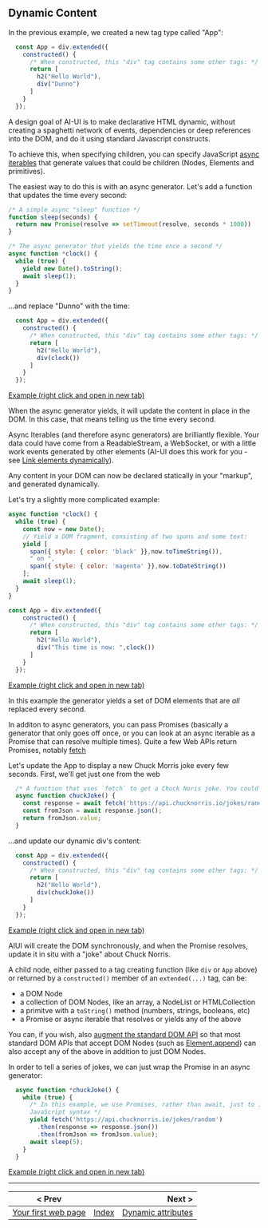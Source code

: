 ## Dynamic Content

In the previous example, we created a new tag type called "App":

```javascript
  const App = div.extended({
    constructed() {
      /* When constructed, this "div" tag contains some other tags: */
      return [
        h2("Hello World"),
        div("Dunno")
      ]
    }
  });
```

A design goal of AI-UI is to make declarative HTML dynamic, without creating a spaghetti network of events, dependencies or deep references into the DOM, and do it using standard Javascript constructs.

To achieve this, when specifying children, you can specify JavaScript [async iterables](https://developer.mozilla.org/en-US/docs/Web/JavaScript/Reference/Global_Objects/AsyncIterator) that generate values that could be children (Nodes, Elements and primitives).

The easiest way to do this is with an async generator. Let's add a function that updates the time every second:

```javascript
/* A simple async "sleep" function */
function sleep(seconds) {
  return new Promise(resolve => setTimeout(resolve, seconds * 1000))
}

/* The async generator that yields the time once a second */
async function *clock() {
  while (true) {
    yield new Date().toString();
    await sleep(1);
  }
}
```

...and replace "Dunno" with the time:

```javascript
  const App = div.extended({
    constructed() {
      /* When constructed, this "div" tag contains some other tags: */
      return [
        h2("Hello World"),
        div(clock())
      ]
    }
  });
```
[Example (right click and open in new tab)](https://raw.githack.com/MatAtBread/AI-UI/main/guide/examples/dynamic-content.html)


When the async generator yields, it will update the content in place in the DOM. In this case, that means telling us the time every second.

Async Iterables (and therefore async generators) are brilliantly flexible. Your data could have come from a ReadableStream, a WebSocket, or with a little work events generated by other elements (AI-UI does this work for you - see [Link elements dynamically](./when.md)).

Any content in your DOM can now be declared statically in your "markup", and generated dynamically.

Let's try a slightly more complicated example:

```javascript
async function *clock() {
  while (true) {
    const now = new Date();
    // Yield a DOM fragment, consisting of two spans and some text:
    yield [
      span({ style: { color: 'black' }},now.toTimeString()), 
      " on ", 
      span({ style: { color: 'magenta' }},now.toDateString())
    ];
    await sleep(1);
  }
}

const App = div.extended({
    constructed() {
      /* When constructed, this "div" tag contains some other tags: */
      return [
        h2("Hello World"),
        div("This time is now: ",clock())
      ]
    }
  });
```
[Example (right click and open in new tab)](https://raw.githack.com/MatAtBread/AI-UI/main/guide/examples/dynamic-content-2.html)

In this example the generator yields a set of DOM elements that are _all_ replaced every second.

In additon to async generators, you can pass Promises (basically a generator that only goes off once, or you can look at an async iterable as a Promise that can resolve multiple times). Quite a few Web APIs return Promises, notably [fetch](https://developer.mozilla.org/en-US/docs/Web/API/Fetch_API)

Let's update the App to display a new Chuck Morris joke every few seconds. First, we'll get just one from the web

```javascript
  /* A function that uses `fetch` to get a Chuck Noris joke. You could write this without async/await easily */
  async function chuckJoke() {
    const response = await fetch('https://api.chucknorris.io/jokes/random');
    const fromJson = await response.json();
    return fromJson.value;
  }

```
...and update our dynamic div's content:

```javascript
  const App = div.extended({
    constructed() {
      /* When constructed, this "div" tag contains some other tags: */
      return [
        h2("Hello World"),
        div(chuckJoke())
      ]
    }
  });
```
[Example (right click and open in new tab)](https://raw.githack.com/MatAtBread/AI-UI/main/guide/examples/dynamic-content-3.html)

AIUI will create the DOM synchronously, and when the Promise resolves, update it in situ with a "joke" about Chuck Norris.

A child node, either passed to a tag creating function (like `div` or `App` above) or returned by a `constructed()` member of an `extended(...)` tag, can be:

* a DOM Node
* a collection of DOM Nodes, like an array, a NodeList or HTMLCollection
* a primitve with a `toString()` method (numbers, strings, booleans, etc) 
* a Promise or async iterable that resolves or yields any of the above

You can, if you wish, also [augment the standard DOM API](./augment-dom-api.md) so that most standard DOM APIs that accept DOM Nodes (such as [Element.append](https://developer.mozilla.org/en-US/docs/Web/API/Element/append)) can also accept any of the above in addition to just DOM Nodes.

In order to tell a series of jokes, we can just wrap the Promise in an async generator:

```javascript
  async function *chuckJoke() {
    while (true) {
      /* In this example, we use Promises, rather than await, just to illustrate the alternative
      JavaScript syntax */
      yield fetch('https://api.chucknorris.io/jokes/random')
        .then(response => response.json())
        .then(fromJson => fromJson.value);
      await sleep(5);
    }
  }

```
[Example (right click and open in new tab)](https://raw.githack.com/MatAtBread/AI-UI/main/guide/examples/dynamic-content-4.html)


____

| < Prev |                     |  Next > |
|--------|:-------------------:|--------:|
| [Your first web page](./your-first-web-page.md) | [Index](./index.md) | [Dynamic attributes](./dynamic-attributes.md) |


